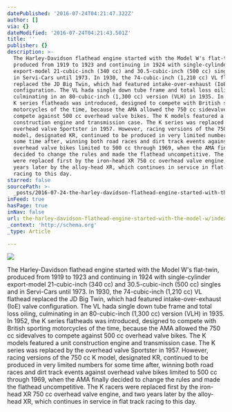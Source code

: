 ```yaml
---
datePublished: '2016-07-24T04:21:47.322Z'
author: []
via: {}
dateModified: '2016-07-24T04:21:43.501Z'
title: ''
publisher: {}
description: >-
  The Harley-Davidson flathead engine started with the Model W's flat-twin,
  produced from 1919 to 1923 and continuing in 1924 with single-cylinder
  export-model 21-cubic-inch (340 cc) and 30.5-cubic-inch (500 cc) singles and
  in Servi-Cars until 1973. In 1930, the 74-cubic-inch (1,210 cc) VL flathead
  replaced the JD Big Twin, which had featured intake-over-exhaust (IoE) valve
  configuration. The VL hada single down tube frame and total loss oiling,
  culminating in an 80-cubic-inch (1,300 cc) version (VLH) in 1935. In 1952, the
  K series flatheads was introduced, designed to compete with British sporting
  motorcycles of the time, because the AMA allowed the 750 cc sidevalves to
  compete against 500 cc overhead valve bikes. The K models featured a unit
  construction engine and transmission case. The K series was replaced by the
  overhead valve Sportster in 1957. However, racing versions of the 750 cc K
  model, designated KR, continued to be produced in very limited numbers for
  some time after, winning both road races and dirt track events against
  overhead valve bikes limited to 500 cc through 1969, when the AMA finally
  decided to change the rules and made the flathead uncompetitive. The K racers
  were replaced first by the iron-head XR 750 cc overhead valve engine, and two
  years later by the alloy-head XR, which continues in service in flat track
  racing to this day. 
starred: false
sourcePath: >-
  _posts/2016-07-24-the-harley-davidson-flathead-engine-started-with-the-model-w.md
inFeed: true
hasPage: true
inNav: false
url: the-harley-davidson-flathead-engine-started-with-the-model-w/index.html
_context: 'http://schema.org'
_type: Article

---
```

![](https://the-grid-user-content.s3-us-west-2.amazonaws.com/824576c8-aff6-4174-88a8-e8aca376f5ba.jpg)

The Harley-Davidson flathead engine started with the Model W's flat-twin, produced from 1919 to 1923 and continuing in 1924 with single-cylinder export-model 21-cubic-inch (340 cc) and 30.5-cubic-inch (500 cc) singles and in Servi-Cars until 1973\. In 1930, the 74-cubic-inch (1,210 cc) VL flathead replaced the JD Big Twin, which had featured intake-over-exhaust (IoE) valve configuration. The VL hada single down tube frame and total loss oiling, culminating in an 80-cubic-inch (1,300 cc) version (VLH) in 1935\. In 1952, the K series flatheads was introduced, designed to compete with British sporting motorcycles of the time, because the AMA allowed the 750 cc sidevalves to compete against 500 cc overhead valve bikes. The K models featured a unit construction engine and transmission case. The K series was replaced by the overhead valve Sportster in 1957\. However, racing versions of the 750 cc K model, designated KR, continued to be produced in very limited numbers for some time after, winning both road races and dirt track events against overhead valve bikes limited to 500 cc through 1969, when the AMA finally decided to change the rules and made the flathead uncompetitive. The K racers were replaced first by the iron-head XR 750 cc overhead valve engine, and two years later by the alloy-head XR, which continues in service in flat track racing to this day.